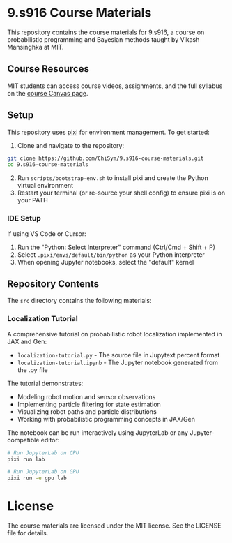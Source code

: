 # 9.s916 Course Materials

This repository contains the course materials for 9.s916, a course on probabilistic programming and Bayesian methods taught by Vikash Mansinghka at MIT.

## Course Resources

MIT students can access course videos, assignments, and the full syllabus on the [course Canvas page](https://canvas.mit.edu/courses/32225).

## Setup

This repository uses [pixi](https://github.com/prefix-dev/pixi) for environment management. To get started:


1. Clone and navigate to the repository:

```bash
git clone https://github.com/ChiSym/9.s916-course-materials.git
cd 9.s916-course-materials
```

2. Run `scripts/bootstrap-env.sh` to install pixi and create the Python virtual environment
3. Restart your terminal (or re-source your shell config) to ensure pixi is on your PATH

### IDE Setup

If using VS Code or Cursor:

1. Run the "Python: Select Interpreter" command (Ctrl/Cmd + Shift + P)
2. Select `.pixi/envs/default/bin/python` as your Python interpreter
3. When opening Jupyter notebooks, select the "default" kernel

## Repository Contents

The `src` directory contains the following materials:

### Localization Tutorial

A comprehensive tutorial on probabilistic robot localization implemented in JAX and Gen:

- `localization-tutorial.py` - The source file in Jupytext percent format
- `localization-tutorial.ipynb` - The Jupyter notebook generated from the .py file

The tutorial demonstrates:

- Modeling robot motion and sensor observations
- Implementing particle filtering for state estimation
- Visualizing robot paths and particle distributions
- Working with probabilistic programming concepts in JAX/Gen

The notebook can be run interactively using JupyterLab or any Jupyter-compatible editor:

```bash
# Run JupyterLab on CPU
pixi run lab

# Run JupyterLab on GPU
pixi run -e gpu lab
```

# License

The course materials are licensed under the MIT license. See the LICENSE file for details.
